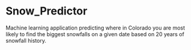 # Snow_Predictor
Machine learning application predicting where in Colorado you are most likely to find the biggest snowfalls on a given date based on 20 years of snowfall history.
